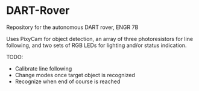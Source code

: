 # DART-Rover
Repository for the autonomous DART rover, ENGR 7B

Uses PixyCam for object detection, an array of three photoresistors for line following, and two sets of RGB LEDs for lighting and/or status indication.

TODO:
- Calibrate line following
- Change modes once target object is recognized
- Recognize when end of course is reached
